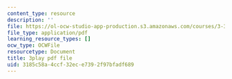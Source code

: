 ```yaml
---
content_type: resource
description: ''
file: https://ol-ocw-studio-app-production.s3.amazonaws.com/courses/3-320-atomistic-computer-modeling-of-materials-sma-5107-spring-2005/3185c58a4ccf32ece7392f97bfadf689_gQ1YPzcHZqo.pdf
file_type: application/pdf
learning_resource_types: []
ocw_type: OCWFile
resourcetype: Document
title: 3play pdf file
uid: 3185c58a-4ccf-32ec-e739-2f97bfadf689
---
```

